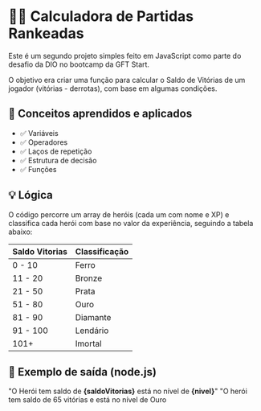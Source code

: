 # 🧙‍♂️ Calculadora de Partidas Rankeadas

Este é um segundo projeto simples feito em JavaScript como parte do desafio da DIO no bootcamp da GFT Start. 

O objetivo era criar uma função para calcular o Saldo de Vitórias de um jogador (vitórias - derrotas), com base em algumas condições.

## 🧠 Conceitos aprendidos e aplicados

- ✅ Variáveis
- ✅ Operadores
- ✅ Laços de repetição 
- ✅ Estrutura de decisão 
- ✅ Funções

## 💡 Lógica

O código percorre um array de heróis (cada um com nome e XP) e classifica cada herói com base no valor da experiência, seguindo a tabela abaixo:

| Saldo Vitorias | Classificação  |
|-----------------|----------------|
| 0 - 10          | Ferro          |
| 11 - 20         | Bronze         |
| 21 - 50         | Prata          |
| 51 - 80         | Ouro           |
| 81 - 90         | Diamante       |
| 91 - 100        | Lendário       |
| 101+            | Imortal        |

## 🔁 Exemplo de saída (node.js)
"O Herói tem saldo de **{saldoVitorias}** está no nível de **{nivel}**"
"O herói tem saldo de 65 vitórias e está no nível de Ouro 
